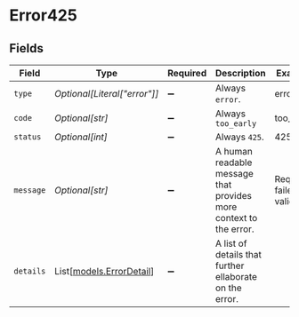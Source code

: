 # Error425


## Fields

| Field                                                             | Type                                                              | Required                                                          | Description                                                       | Example                                                           |
| ----------------------------------------------------------------- | ----------------------------------------------------------------- | ----------------------------------------------------------------- | ----------------------------------------------------------------- | ----------------------------------------------------------------- |
| `type`                                                            | *Optional[Literal["error"]]*                                      | :heavy_minus_sign:                                                | Always `error`.                                                   | error                                                             |
| `code`                                                            | *Optional[str]*                                                   | :heavy_minus_sign:                                                | Always `too_early`                                                | too_early                                                         |
| `status`                                                          | *Optional[int]*                                                   | :heavy_minus_sign:                                                | Always `425`.                                                     | 425                                                               |
| `message`                                                         | *Optional[str]*                                                   | :heavy_minus_sign:                                                | A human readable message that provides more context to the error. | Request failed validation                                         |
| `details`                                                         | List[[models.ErrorDetail](../models/errordetail.md)]              | :heavy_minus_sign:                                                | A list of details that further ellaborate on the error.           |                                                                   |